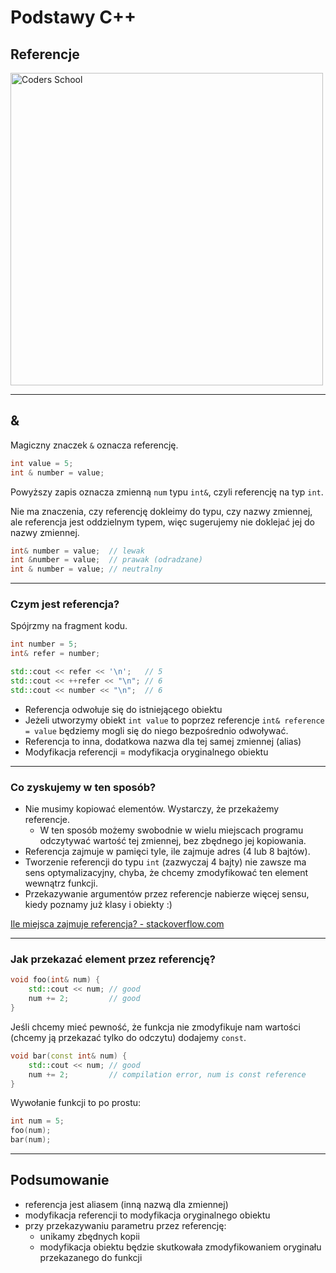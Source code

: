 <!-- .slide: data-background="#111111" -->

# Podstawy C++

## Referencje

<a href="https://coders.school">
    <img width="500" data-src="../img/coders_school_logo.png" alt="Coders School" class="plain">
</a>

___

## &

Magiczny znaczek `&` oznacza referencję.

```cpp
int value = 5;
int & number = value;
```

Powyższy zapis oznacza zmienną `num` typu `int&`, czyli referencję na typ `int`.
<!-- .element: class="fragment fade-in" -->

Nie ma znaczenia, czy referencję dokleimy do typu, czy nazwy zmiennej, ale referencja jest oddzielnym typem, więc sugerujemy nie doklejać jej do nazwy zmiennej.
<!-- .element: class="fragment fade-in" -->

```cpp
int& number = value;  // lewak
int &number = value;  // prawak (odradzane)
int & number = value; // neutralny
```
<!-- .element: class="fragment fade-in" -->
___

### Czym jest referencja?

Spójrzmy na fragment kodu.

```cpp
int number = 5;
int& refer = number;

std::cout << refer << '\n';   // 5
std::cout << ++refer << "\n"; // 6
std::cout << number << "\n";  // 6
```

* <!-- .element: class="fragment fade-in" --> Referencja odwołuje się do istniejącego obiektu
* <!-- .element: class="fragment fade-in" --> Jeżeli utworzymy obiekt <code>int value</code> to poprzez referencje <code>int& reference = value</code> będziemy mogli się do niego bezpośrednio odwoływać.
* <!-- .element: class="fragment fade-in" --> Referencja to inna, dodatkowa nazwa dla tej samej zmiennej (alias)
* <!-- .element: class="fragment fade-in" --> Modyfikacja referencji = modyfikacja oryginalnego obiektu

___

### Co zyskujemy w ten sposób?

* <!-- .element: class="fragment fade-in" --> Nie musimy kopiować elementów. Wystarczy, że przekażemy referencje.
  * W ten sposób możemy swobodnie w wielu miejscach programu odczytywać wartość tej zmiennej, bez zbędnego jej kopiowania.
* <!-- .element: class="fragment fade-in" --> Referencja zajmuje w pamięci tyle, ile zajmuje adres (4 lub 8 bajtów).
* <!-- .element: class="fragment fade-in" --> Tworzenie referencji do typu <code>int</code> (zazwyczaj 4 bajty) nie zawsze ma sens optymalizacyjny, chyba, że chcemy zmodyfikować ten element wewnątrz funkcji.
* <!-- .element: class="fragment fade-in" --> Przekazywanie argumentów przez referencje nabierze więcej sensu, kiedy poznamy już klasy i obiekty :)

[Ile miejsca zajmuje referencja? - stackoverflow.com](https://stackoverflow.com/questions/1179937/how-does-a-c-reference-look-memory-wise)
<!-- .element: class="fragment fade-in" -->

___

### Jak przekazać element przez referencję?

```cpp
void foo(int& num) {
    std::cout << num; // good
    num += 2;         // good
}
```
<!-- .element: class="fragment fade-in" -->

Jeśli chcemy mieć pewność, że funkcja nie zmodyfikuje nam wartości (chcemy ją przekazać tylko do odczytu) dodajemy `const`.
<!-- .element: class="fragment fade-in" -->

```cpp
void bar(const int& num) {
    std::cout << num; // good
    num += 2;         // compilation error, num is const reference
}
```
<!-- .element: class="fragment fade-in" -->

Wywołanie funkcji to po prostu:
<!-- .element: class="fragment fade-in" -->

```cpp
int num = 5;
foo(num);
bar(num);
```
<!-- .element: class="fragment fade-in" -->

___

## Podsumowanie

* <!-- .element: class="fragment fade-in" --> referencja jest aliasem (inną nazwą dla zmiennej)
* <!-- .element: class="fragment fade-in" --> modyfikacja referencji to modyfikacja oryginalnego obiektu
* <!-- .element: class="fragment fade-in" --> przy przekazywaniu parametru przez referencję:
  * unikamy zbędnych kopii
  * modyfikacja obiektu będzie skutkowała zmodyfikowaniem oryginału przekazanego do funkcji

